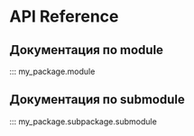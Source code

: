 # API Reference 

## Документация по module 

::: my_package.module

## Документация по submodule

::: my_package.subpackage.submodule
